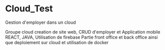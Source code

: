 # Cloud_Test
Gestion d'employer dans un cloud

Groupe cloud creation de site web, CRUD d'employer et Application mobile
REACT, JAVA, Utilisation de firebase
Partie front office et back office ainsi que deploiement sur cloud et utilisation de docker
